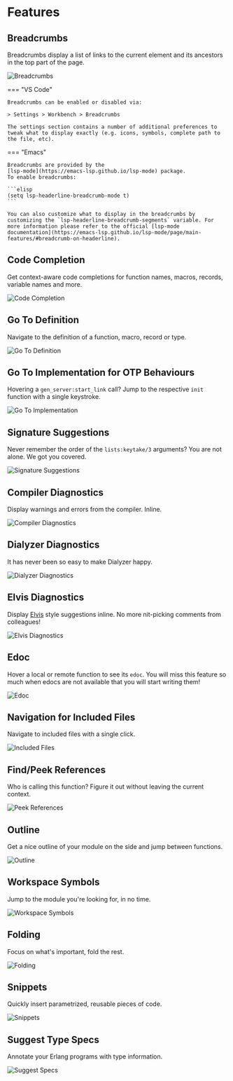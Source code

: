 # Features

## Breadcrumbs

Breadcrumbs display a list of links to the current element and its
ancestors in the top part of the page.

![Breadcrumbs](images/lsp-ui-breadcrumbs.png)

=== "VS Code"

    Breadcrumbs can be enabled or disabled via:

    > Settings > Workbench > Breadcrumbs

    The settings section contains a number of additional preferences to
    tweak what to display exactly (e.g. icons, symbols, complete path to
    the file, etc).

=== "Emacs"

    Breadcrumbs are provided by the
    [lsp-mode](https://emacs-lsp.github.io/lsp-mode) package.
    To enable breadcrumbs:

    ```elisp
    (setq lsp-headerline-breadcrumb-mode t)
    ```

    You can also customize what to display in the breadcrumbs by
    customizing the `lsp-headerline-breadcrumb-segments` variable. For
    more information please refer to the official [lsp-mode
    documentation](https://emacs-lsp.github.io/lsp-mode/page/main-features/#breadcrumb-on-headerline).

## Code Completion

Get context-aware code completions for function names, macros,
records, variable names and more.

![Code Completion](https://github.com/erlang-ls/docs/raw/master/png/01-code-completion.png)

## Go To Definition

Navigate to the definition of a function, macro, record or type.

![Go To Definition](https://github.com/erlang-ls/docs/raw/master/gif/02-go-to-definition.gif)

## Go To Implementation for OTP Behaviours

Hovering a `gen_server:start_link` call? Jump to the respective `init`
function with a single keystroke.

![Go To Implementation](https://github.com/erlang-ls/docs/raw/master/gif/03-go-to-implementation.gif)

## Signature Suggestions

Never remember the order of the `lists:keytake/3` arguments? You are
not alone. We got you covered.

![Signature Suggestions](https://github.com/erlang-ls/docs/raw/master/gif/04-signature-suggestions.gif)

## Compiler Diagnostics

Display warnings and errors from the compiler. Inline.

![Compiler Diagnostics](https://github.com/erlang-ls/docs/raw/master/png/05-compiler-diagnostics.png)

## Dialyzer Diagnostics

It has never been so easy to make Dialyzer happy.

![Dialyzer Diagnostics](https://github.com/erlang-ls/docs/raw/master/png/06-dialyzer-diagnostics.png)

## Elvis Diagnostics

Display [Elvis](https://github.com/inaka/elvis) style suggestions
inline. No more nit-picking comments from colleagues!

![Elvis Diagnostics](https://github.com/erlang-ls/docs/raw/master/png/07-elvis-diagnostics.png)

## Edoc

Hover a local or remote function to see its `edoc`. You will miss this
feature so much when edocs are not available that you will start
writing them!

![Edoc](https://github.com/erlang-ls/docs/raw/master/gif/08-edoc.gif)

## Navigation for Included Files

Navigate to included files with a single click.

![Included Files](https://github.com/erlang-ls/docs/raw/master/gif/09-included-files.gif)

## Find/Peek References

Who is calling this function? Figure it out without leaving the
current context.

![Peek References](https://github.com/erlang-ls/docs/raw/master/png/11-peek-references.png)

## Outline

Get a nice outline of your module on the side and jump between
functions.

![Outline](https://github.com/erlang-ls/docs/raw/master/png/12-outline.png)

## Workspace Symbols

Jump to the module you're looking for, in no time.

![Workspace Symbols](https://github.com/erlang-ls/docs/raw/master/png/13-workspace-symbols.png)

## Folding

Focus on what's important, fold the rest.

![Folding](https://github.com/erlang-ls/docs/raw/master/png/14-folding.png)

## Snippets

Quickly insert parametrized, reusable pieces of code.

![Snippets](https://github.com/erlang-ls/docs/raw/master/gif/15-snippets.gif)

## Suggest Type Specs

Annotate your Erlang programs with type information.

![Suggest Specs](https://github.com/erlang-ls/docs/raw/master/gif/16-suggest-specs.gif)
